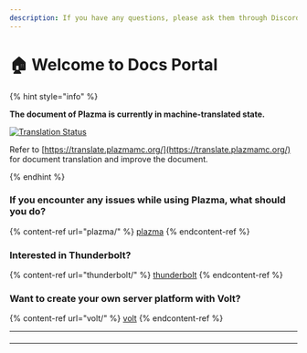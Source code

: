 ```yaml
---
description: If you have any questions, please ask them through Discord or GitHub Issues.
---
```


# 🏠 Welcome to Docs Portal

{% hint style="info" %}

**The document of Plazma is currently in machine-translated state.**

[![Translation Status](https://badges.crowdin.net/plazmamc-document-portal/localized.svg)](https://translate.plazmamc.org/)

Refer to [https://translate.plazmamc.org/](https://translate.plazmamc.org/) for document translation and improve the document.

{% endhint %}

### If you encounter any issues while using Plazma, what should you do?

{% content-ref url="plazma/" %}
[plazma](plazma/)
{% endcontent-ref %}

### Interested in Thunderbolt?

{% content-ref url="thunderbolt/" %}
[thunderbolt](thunderbolt/)
{% endcontent-ref %}

### Want to create your own server platform with Volt?

{% content-ref url="volt/" %}
[volt](volt/)
{% endcontent-ref %}

***

#### <a href="#etc-1" id="etc-1"></a>



***
